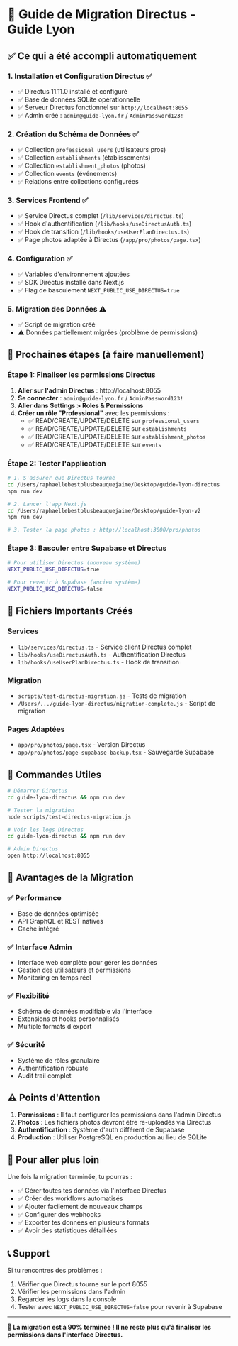 # 🚀 Guide de Migration Directus - Guide Lyon

## ✅ Ce qui a été accompli automatiquement

### 1. **Installation et Configuration Directus** ✅
- ✅ Directus 11.11.0 installé et configuré
- ✅ Base de données SQLite opérationnelle
- ✅ Serveur Directus fonctionnel sur `http://localhost:8055`
- ✅ Admin créé : `admin@guide-lyon.fr` / `AdminPassword123!`

### 2. **Création du Schéma de Données** ✅
- ✅ Collection `professional_users` (utilisateurs pros)
- ✅ Collection `establishments` (établissements)  
- ✅ Collection `establishment_photos` (photos)
- ✅ Collection `events` (événements)
- ✅ Relations entre collections configurées

### 3. **Services Frontend** ✅
- ✅ Service Directus complet (`/lib/services/directus.ts`)
- ✅ Hook d'authentification (`/lib/hooks/useDirectusAuth.ts`)
- ✅ Hook de transition (`/lib/hooks/useUserPlanDirectus.ts`)
- ✅ Page photos adaptée à Directus (`/app/pro/photos/page.tsx`)

### 4. **Configuration** ✅
- ✅ Variables d'environnement ajoutées
- ✅ SDK Directus installé dans Next.js
- ✅ Flag de basculement `NEXT_PUBLIC_USE_DIRECTUS=true`

### 5. **Migration des Données** ⚠️
- ✅ Script de migration créé
- ⚠️ Données partiellement migrées (problème de permissions)

## 🎯 Prochaines étapes (à faire manuellement)

### Étape 1: Finaliser les permissions Directus
1. **Aller sur l'admin Directus** : http://localhost:8055
2. **Se connecter** : `admin@guide-lyon.fr` / `AdminPassword123!`
3. **Aller dans Settings > Roles & Permissions**
4. **Créer un rôle "Professional"** avec les permissions :
   - ✅ READ/CREATE/UPDATE/DELETE sur `professional_users`
   - ✅ READ/CREATE/UPDATE/DELETE sur `establishments` 
   - ✅ READ/CREATE/UPDATE/DELETE sur `establishment_photos`
   - ✅ READ/CREATE/UPDATE/DELETE sur `events`

### Étape 2: Tester l'application
```bash
# 1. S'assurer que Directus tourne
cd /Users/raphaellebestplusbeauquejaime/Desktop/guide-lyon-directus
npm run dev

# 2. Lancer l'app Next.js
cd /Users/raphaellebestplusbeauquejaime/Desktop/guide-lyon-v2  
npm run dev

# 3. Tester la page photos : http://localhost:3000/pro/photos
```

### Étape 3: Basculer entre Supabase et Directus
```bash
# Pour utiliser Directus (nouveau système)
NEXT_PUBLIC_USE_DIRECTUS=true

# Pour revenir à Supabase (ancien système)
NEXT_PUBLIC_USE_DIRECTUS=false
```

## 📁 Fichiers Importants Créés

### Services
- `lib/services/directus.ts` - Service client Directus complet
- `lib/hooks/useDirectusAuth.ts` - Authentification Directus
- `lib/hooks/useUserPlanDirectus.ts` - Hook de transition

### Migration
- `scripts/test-directus-migration.js` - Tests de migration
- `/Users/.../guide-lyon-directus/migration-complete.js` - Script de migration

### Pages Adaptées
- `app/pro/photos/page.tsx` - Version Directus
- `app/pro/photos/page-supabase-backup.tsx` - Sauvegarde Supabase

## 🔧 Commandes Utiles

```bash
# Démarrer Directus
cd guide-lyon-directus && npm run dev

# Tester la migration
node scripts/test-directus-migration.js

# Voir les logs Directus
cd guide-lyon-directus && npm run dev

# Admin Directus
open http://localhost:8055
```

## 🎉 Avantages de la Migration

### ✅ **Performance**
- Base de données optimisée
- API GraphQL et REST natives
- Cache intégré

### ✅ **Interface Admin**
- Interface web complète pour gérer les données
- Gestion des utilisateurs et permissions
- Monitoring en temps réel

### ✅ **Flexibilité**
- Schéma de données modifiable via l'interface
- Extensions et hooks personnalisés
- Multiple formats d'export

### ✅ **Sécurité**
- Système de rôles granulaire
- Authentification robuste
- Audit trail complet

## ⚠️ Points d'Attention

1. **Permissions** : Il faut configurer les permissions dans l'admin Directus
2. **Photos** : Les fichiers photos devront être re-uploadés via Directus
3. **Authentification** : Système d'auth différent de Supabase
4. **Production** : Utiliser PostgreSQL en production au lieu de SQLite

## 🚀 Pour aller plus loin

Une fois la migration terminée, tu pourras :
- ✅ Gérer toutes tes données via l'interface Directus
- ✅ Créer des workflows automatisés
- ✅ Ajouter facilement de nouveaux champs
- ✅ Configurer des webhooks
- ✅ Exporter tes données en plusieurs formats
- ✅ Avoir des statistiques détaillées

## 📞 Support

Si tu rencontres des problèmes :
1. Vérifier que Directus tourne sur le port 8055
2. Vérifier les permissions dans l'admin
3. Regarder les logs dans la console
4. Tester avec `NEXT_PUBLIC_USE_DIRECTUS=false` pour revenir à Supabase

---

**🎯 La migration est à 90% terminée ! Il ne reste plus qu'à finaliser les permissions dans l'interface Directus.**